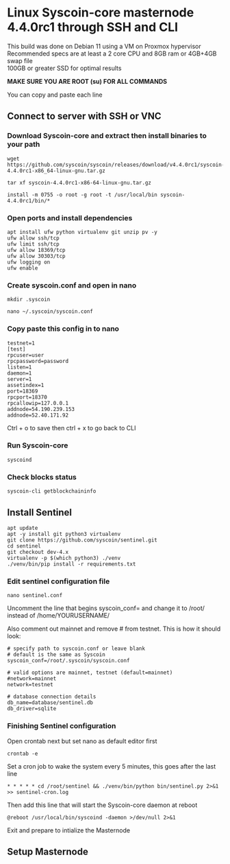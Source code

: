 <h1>Linux Syscoin-core masternode 4.4.0rc1 through SSH and CLI</h1>  

This build was done on Debian 11 using a VM on Proxmox hypervisor  
Recommended specs are at least a 2 core CPU and 8GB ram or 4GB+4GB swap file  
100GB or greater SSD for optimal results  
  
<b>MAKE SURE YOU ARE ROOT (su) FOR ALL COMMANDS</b>   

You can copy and paste each line

<h2>Connect to server with SSH or VNC</h2>  

<h3>Download Syscoin-core and extract then install binaries to your path</h3>  

    wget https://github.com/syscoin/syscoin/releases/download/v4.4.0rc1/syscoin-4.4.0rc1-x86_64-linux-gnu.tar.gz  
    
    tar xf syscoin-4.4.0rc1-x86-64-linux-gnu.tar.gz  
    
    install -m 0755 -o root -g root -t /usr/local/bin syscoin-4.4.0rc1/bin/*
    

<h3>Open ports and install dependencies</h3>  
  
    apt install ufw python virtualenv git unzip pv -y  
    ufw allow ssh/tcp   
    ufw limit ssh/tcp   
    ufw allow 18369/tcp   
    ufw allow 30303/tcp   
    ufw logging on   
    ufw enable      
    
<h3>Create syscoin.conf and open in nano</h3>  

    mkdir .syscoin  
    
    nano ~/.syscoin/syscoin.conf  
    
<h3>Copy paste this config in to nano</h3>

    testnet=1 
    [test]  
    rpcuser=user  
    rpcpassword=password  
    listen=1    
    daemon=1    
    server=1    
    assetindex=1    
    port=18369    
    rpcport=18370   
    rpcallowip=127.0.0.1    
    addnode=54.190.239.153    
    addnode=52.40.171.92    
    
Ctrl + o to save then ctrl + x to go back to CLI  

<h3>Run Syscoin-core</h3>

    syscoind
    
<h3>Check blocks status</h3>

    syscoin-cli getblockchaininfo

<h2>Install Sentinel</h2>

    apt update  
    apt -y install git python3 virtualenv   
    git clone https://github.com/syscoin/sentinel.git  
    cd sentinel  
    git checkout dev-4.x  
    virtualenv -p $(which python3) ./venv  
    ./venv/bin/pip install -r requirements.txt  
    
<h3>Edit sentinel configuration file</h3>    
    
    nano sentinel.conf    
    
Uncomment the line that begins syscoin_conf= and change it to /root/ instead of /home/YOURUSERNAME/  

Also comment out mainnet and remove # from testnet. This is how it should look:                               

    # specify path to syscoin.conf or leave blank  
    # default is the same as Syscoin  
    syscoin_conf=/root/.syscoin/syscoin.conf  

    # valid options are mainnet, testnet (default=mainnet)  
    #network=mainnet  
    network=testnet  

    # database connection details  
    db_name=database/sentinel.db  
    db_driver=sqlite  
    
<h3>Finishing Sentinel configuration</h3>  

Open crontab next but set nano as default editor first 

    
    crontab -e
    
Set a cron job to wake the system every 5 minutes, this goes after the last line
    
    * * * * * cd /root/sentinel && ./venv/bin/python bin/sentinel.py 2>&1 >> sentinel-cron.log

Then add this line that will start the Syscoin-core daemon at reboot  
    
    @reboot /usr/local/bin/syscoind -daemon >/dev/null 2>&1
    
Exit and prepare to intialize the Masternode

<h2>Setup Masternode</h2>


